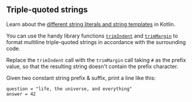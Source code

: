 ## Triple-quoted strings

Learn about the [different string literals and string templates](https://kotlinlang.org/docs/reference/basic-types.html#string-literals)
in Kotlin.

You can use the handy library functions 
[`trimIndent`](https://kotlinlang.org/api/latest/jvm/stdlib/kotlin.text/trim-indent.html)
and [`trimMargin`](https://kotlinlang.org/api/latest/jvm/stdlib/kotlin.text/trim-margin.html)
to format multiline triple-quoted strings
in accordance with the surrounding code.

Replace the `trimIndent` call with the `trimMargin` call
taking `#` as the prefix value, so that the resulting string doesn't contain
the prefix character.

Given two constant string prefix & suffix, print a line like this:
```
question = "life, the universe, and everything"
answer = 42
```
